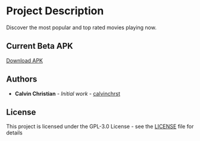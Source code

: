 # Project Description

Discover the most popular and top rated movies playing now.

## Current Beta APK

[Download APK](https://www.dropbox.com/s/syp328f9anjz37f/moviesity-1.0.apk?dl=0)

## Authors

* **Calvin Christian** - *Initial work* - [calvinchrst](https://github.com/calvinchrst)

## License

This project is licensed under the GPL-3.0 License - see the [LICENSE](LICENSE) file for details
